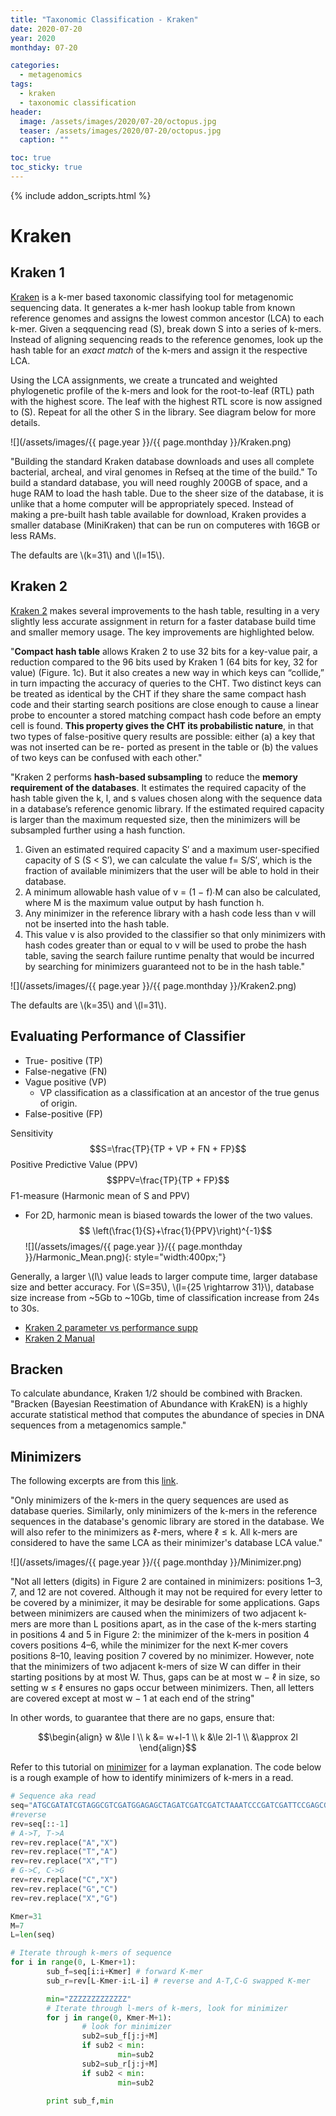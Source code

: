 ```yaml
---
title: "Taxonomic Classification - Kraken"
date: 2020-07-20
year: 2020
monthday: 07-20

categories:
  - metagenomics
tags:
  - kraken
  - taxonomic classification
header:
  image: /assets/images/2020/07-20/octopus.jpg
  teaser: /assets/images/2020/07-20/octopus.jpg
  caption: ""

toc: true
toc_sticky: true
---
```

{% include addon_scripts.html %}
# Kraken
## Kraken 1
[Kraken](https://genomebiology.biomedcentral.com/articles/10.1186/gb-2014-15-3-r46) is a k-mer based taxonomic classifying tool for metagenomic sequencing data. It generates a k-mer hash lookup table from known reference genomes and assigns the lowest common ancestor (LCA) to each k-mer. Given a seqquencing read (S), break down S into a series of k-mers. Instead of aligning sequencing reads to the reference genomes, look up the hash table for an _exact match_ of the k-mers and assign it the respective LCA.

Using the LCA assignments, we create a truncated and weighted phylogenetic profile of the k-mers and look for the root-to-leaf (RTL) path with the highest score. The leaf with the highest RTL score is now assigned to (S). Repeat for all the other S in the library. See diagram below for more details.

![](/assets/images/{{ page.year }}/{{ page.monthday }}/Kraken.png)

"Building the standard Kraken database downloads and uses all complete bacterial, archeal, and viral genomes in Refseq at the time of the build." To build a standard database, you will need roughly 200GB of space, and a huge RAM to load the hash table. Due to the sheer size of the database, it is unlike that a home computer will be appropriately speced. Instead of making a pre-built hash table available for download, Kraken provides a smaller database (MiniKraken) that can be run on computeres with 16GB or less RAMs.

The defaults are \\(k=31\\) and \\(l=15\\).

## Kraken 2
[Kraken 2](https://genomebiology.biomedcentral.com/articles/10.1186/s13059-019-1891-0) makes several improvements to the hash table, resulting in a very slightly less accurate assignment in return for a faster database build time and smaller memory usage. The key improvements are highlighted below.

"**Compact hash table** allows Kraken 2 to use 32 bits for a key-value pair, a reduction compared to the 96 bits used by Kraken 1 (64 bits for key, 32 for value) (Figure. 1c). But it also creates a new way in which keys can “collide,” in turn impacting the accuracy of queries to the CHT. Two distinct keys can be treated as identical by the CHT if they share the same compact hash code and their starting search positions are close enough to cause a linear probe to encounter a stored matching compact hash code before an empty cell is found. **This property gives the CHT its probabilistic nature**, in that two types of false-positive query results are possible: either (a) a key that was not inserted can be re- ported as present in the table or (b) the values of two keys can be confused with each other."

"Kraken 2 performs **hash-based subsampling** to reduce the **memory requirement of the databases**. It estimates the required capacity of the hash table given the k, l, and s values chosen along with the sequence data in a database’s reference genomic library. If the estimated required capacity is larger than the maximum requested size, then the minimizers will be subsampled further using a hash function.

1. Given an estimated required capacity S′ and a maximum user-specified capacity of S (S < S′), we can calculate the value f= S/S′, which is the fraction of available minimizers that the user will be able to hold in their database.
1. A minimum allowable hash value of v = (1 − f)∙M can also be calculated, where M is the maximum value output by hash function h.
1. Any minimizer in the reference library with a hash code less than v will not be inserted into the hash table.
1. This value v is also provided to the classifier so that only minimizers with hash codes greater than or equal to v will be used to probe the hash table, saving the search failure runtime penalty that would be incurred by searching for minimizers guaranteed not to be in the hash table."

![](/assets/images/{{ page.year }}/{{ page.monthday }}/Kraken2.png)

The defaults are \\(k=35\\) and \\(l=31\\).

## Evaluating Performance of Classifier
* True- positive (TP)
* False-negative (FN)
* Vague positive (VP)
    * VP classification as a classification at an ancestor of the true genus of origin.
* False-positive (FP)

Sensitivity
$$S=\frac{TP}{TP + VP + FN + FP}$$
Positive Predictive Value (PPV)
$$PPV=\frac{TP}{TP + FP}$$
F1-measure (Harmonic mean of S and PPV)
* For 2D, harmonic mean is biased towards the lower of the two values.
$$ \left(\frac{1}{S}+\frac{1}{PPV}\right)^{-1}$$
![](/assets/images/{{ page.year }}/{{ page.monthday }}/Harmonic_Mean.png){: style="width:400px;"}

Generally, a larger \\(l\\) value leads to larger compute time, larger database size and better accuracy. For \\(S=35\\), \\(l=\{25 \rightarrow 31\}\\), database size increase from ~5Gb to ~10Gb, time of classification increase from 24s to 30s.

* [Kraken 2 parameter vs performance supp](https://static-content.springer.com/esm/art%3A10.1186%2Fs13059-019-1891-0/MediaObjects/13059_2019_1891_MOESM1_ESM.xlsx)
* [Kraken 2 Manual](https://ccb.jhu.edu/software/kraken2/index.shtml?t=manual#kraken-2-databases)

## Bracken
To calculate abundance, Kraken 1/2 should be combined with Bracken. "Bracken (Bayesian Reestimation of Abundance with KrakEN) is a highly accurate statistical method that computes the abundance of species in DNA sequences from a metagenomics sample."

## Minimizers

The following excerpts are from this [link](http://www.cs.utoronto.ca/~wayne/research/papers/minimizers.pdf).

"Only minimizers of the k-mers in the query sequences are used as database queries. Similarly, only minimizers of the k-mers in the reference sequences in the database's genomic library are stored in the database. We will also refer to the minimizers as ℓ-mers, where ℓ ≤ k. All k-mers are considered to have the same LCA as their minimizer's database LCA value."

![](/assets/images/{{ page.year }}/{{ page.monthday }}/Minimizer.png)

"Not all letters (digits) in Figure 2 are contained in minimizers: positions 1–3, 7, and 12 are not covered. Although it may not be required for every letter to be covered by a minimizer, it may be desirable for some applications. Gaps between minimizers are caused when the minimizers of two adjacent k-mers are more than L positions apart, as in the case of the k-mers starting in positions 4 and 5 in Figure 2: the minimizer of the k-mers in position 4 covers positions 4–6, while the minimizer for the next K-mer covers positions 8–10, leaving position 7 covered by no minimizer. However, note that the minimizers of two adjacent k-mers of size W can differ in their starting positions by at most W. Thus, gaps can be at most w − ℓ in size, so setting w ≤ ℓ ensures
no gaps occur between minimizers. Then, all letters are covered except at most w − 1 at each end of the string"

In other words, to guarantee that there are no gaps, ensure that:

$$\begin{align}
w &\le l \\
k &= w+l-1 \\
k &\le 2l-1 \\
&\approx 2l
\end{align}$$

Refer to this tutorial on [minimizer](https://homolog.us/blogs/bioinfo/2017/10/25/intro-minimizer/) for a layman explanation. The code below is a rough example of how to identify minimizers of k-mers in a read.

```python
# Sequence aka read
seq="ATGCGATATCGTAGGCGTCGATGGAGAGCTAGATCGATCGATCTAAATCCCGATCGATTCCGAGCGCGATCAAAGCGCGATAGGCTAGCTAAAGCTAGCA"
#reverse
rev=seq[::-1]
# A->T, T->A
rev=rev.replace("A","X")
rev=rev.replace("T","A")
rev=rev.replace("X","T")
# G->C, C->G
rev=rev.replace("C","X")
rev=rev.replace("G","C")
rev=rev.replace("X","G")

Kmer=31
M=7
L=len(seq)

# Iterate through k-mers of sequence
for i in range(0, L-Kmer+1):
        sub_f=seq[i:i+Kmer] # forward K-mer
        sub_r=rev[L-Kmer-i:L-i] # reverse and A-T,C-G swapped K-mer

        min="ZZZZZZZZZZZZZ"
        # Iterate through l-mers of k-mers, look for minimizer
        for j in range(0, Kmer-M+1):
                # look for minimizer
                sub2=sub_f[j:j+M]
                if sub2 < min:
                        min=sub2
                sub2=sub_r[j:j+M]
                if sub2 < min:
                        min=sub2

        print sub_f,min
```
